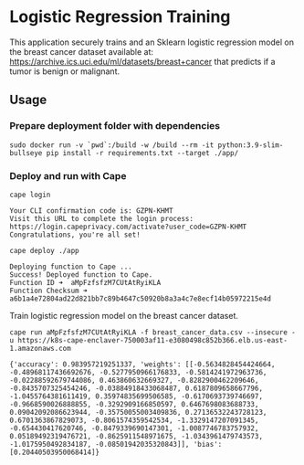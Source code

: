 # Logistic Regression Training

This application securely trains and an Sklearn logistic regression model on the breast cancer dataset available at: https://archive.ics.uci.edu/ml/datasets/breast+cancer that predicts if a tumor is benign or malignant.

## Usage

### Prepare deployment folder with dependencies
```
sudo docker run -v `pwd`:/build -w /build --rm -it python:3.9-slim-bullseye pip install -r requirements.txt --target ./app/
```

### Deploy and run with Cape
```
cape login

Your CLI confirmation code is: GZPN-KHMT
Visit this URL to complete the login process: https://login.capeprivacy.com/activate?user_code=GZPN-KHMT
Congratulations, you're all set!
```

```
cape deploy ./app

Deploying function to Cape ...
Success! Deployed function to Cape.
Function ID ➜  aMpFzfsfzM7CUtAtRyiKLA
Function Checksum ➜  a6b1a4e72804ad22d821bb7c89b4647c50920b8a3a4c7e8ecf14b05972215e4d
```

Train  logistic regression model on the breast cancer dataset.
```
cape run aMpFzfsfzM7CUtAtRyiKLA -f breast_cancer_data.csv --insecure -u https://k8s-cape-enclaver-750003af11-e3080498c852b366.elb.us-east-1.amazonaws.com

{'accuracy': 0.983957219251337, 'weights': [[-0.5634828454424664, -0.48968117436692676, -0.5277950966176833, -0.5814241972963736, -0.02288592679744086, 0.463860632669327, -0.8282900462209646, -0.8435707325454246, -0.03884918433068487, 0.6187809658667796, -1.0455764381611419, 0.35974835699506585, -0.6170693739746697, -0.9668590026888855, -0.3292909166850597, 0.6467698083688733, 0.09042092086623944, -0.35750055003409836, 0.27136532243728123, 0.6701363867829073, -0.8061574359542534, -1.3329147207091345, -0.654430417620746, -0.8479339690147301, -1.0087746783757932, 0.05189492319476721, -0.8625911548971675, -1.0343961479743573, -1.0175950492834187, -0.08501942035320843]], 'bias': [0.20440503950068414]}
```
